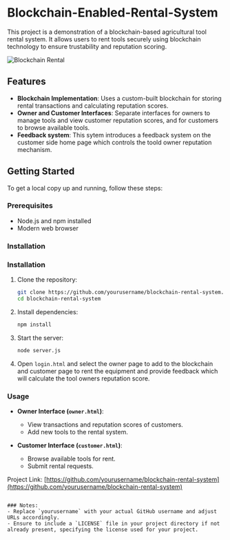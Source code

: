 # Blockchain-Enabled-Rental-System

This project is a demonstration of a blockchain-based agricultural tool rental system. It allows users to rent tools securely using blockchain technology to ensure trustability and reputation scoring.


![Blockchain Rental](https://github.com/IshtiaqueAhmedToke/Blockchain-Enabled-Rental-System/assets/25567627/91c09403-5502-4902-ac20-815faec50a47)


## Features

- **Blockchain Implementation**: Uses a custom-built blockchain for storing rental transactions and calculating reputation scores.
- **Owner and Customer Interfaces**: Separate interfaces for owners to manage tools and view customer reputation scores, and for customers to browse available tools.
- **Feedback system**: This sytem introduces a feedback system on the customer side home page which controls the toold owner reputation mechanism. 

## Getting Started

To get a local copy up and running, follow these steps:

### Prerequisites

- Node.js and npm installed
- Modern web browser

### Installation

### Installation

1. Clone the repository:
   ```sh
   git clone https://github.com/yourusername/blockchain-rental-system.git
   cd blockchain-rental-system
   ```

2. Install dependencies:
   ```sh
   npm install
   ```

3. Start the server:
   ```sh
   node server.js
   ```
4. Open `login.html` and select the owner page to add to the blockchain and customer page to rent the equipment and provide feedback which will calculate the tool owners reputation score.

### Usage

- **Owner Interface (`owner.html`)**:
  - View transactions and reputation scores of customers.
  - Add new tools to the rental system.
  
- **Customer Interface (`customer.html`)**:
  - Browse available tools for rent.
  - Submit rental requests.

Project Link: [https://github.com/yourusername/blockchain-rental-system](https://github.com/yourusername/blockchain-rental-system)
```

### Notes:
- Replace `yourusername` with your actual GitHub username and adjust URLs accordingly.
- Ensure to include a `LICENSE` file in your project directory if not already present, specifying the license used for your project.

